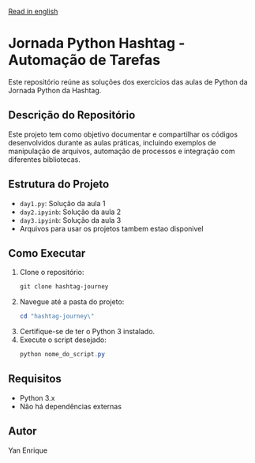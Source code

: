 [Read in english](README.md) 
# Jornada Python Hashtag - Automação de Tarefas

Este repositório reúne as soluções dos exercícios das aulas de Python da Jornada Python da Hashtag.

## Descrição do Repositório
Este projeto tem como objetivo documentar e compartilhar os códigos desenvolvidos durante as aulas práticas, incluindo exemplos de manipulação de arquivos, automação de processos e integração com diferentes bibliotecas.

## Estrutura do Projeto
- `day1.py`: Solução da aula 1
- `day2.ipyinb`: Solução da aula 2
- `day3.ipyinb`: Solução da aula 3
- Arquivos para usar os projetos tambem estao disponivel

## Como Executar
1. Clone o repositório:
   ```powershell
   git clone hashtag-journey
   ```
2. Navegue até a pasta do projeto:
   ```powershell
   cd "hashtag-journey\"
   ```
3. Certifique-se de ter o Python 3 instalado.
4. Execute o script desejado:
   ```powershell
   python nome_do_script.py
   ```

## Requisitos
- Python 3.x
- Não há dependências externas

## Autor
Yan Enrique
